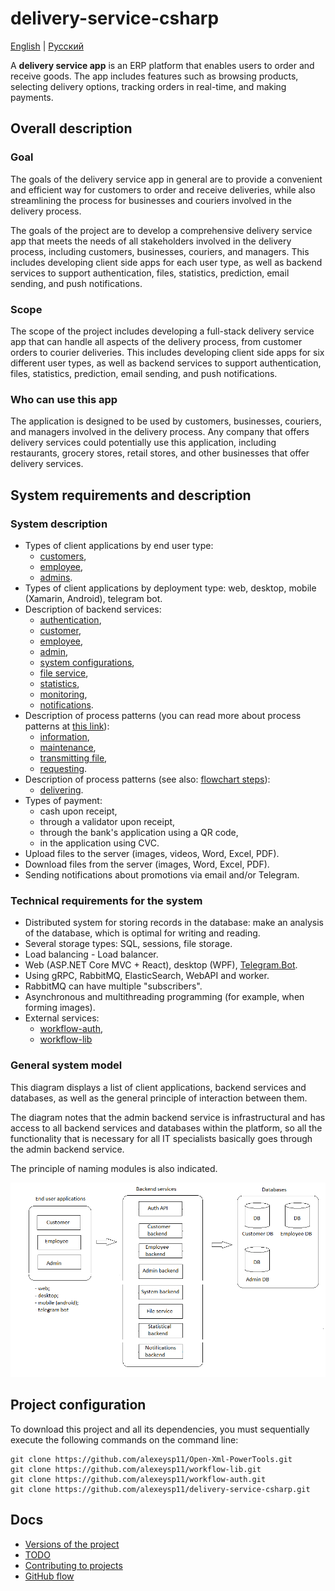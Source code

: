 # delivery-service-csharp 

[English](README.md) | [Русский](README.ru.md)

A **delivery service app** is an ERP platform that enables users to order and receive goods. 
The app includes features such as browsing products, selecting delivery options, tracking orders in real-time, and making payments.

## Overall description 

### Goal 

The goals of the delivery service app in general are to provide a convenient and efficient way for customers to order and receive deliveries, while also streamlining the process for businesses and couriers involved in the delivery process.

The goals of the project are to develop a comprehensive delivery service app that meets the needs of all stakeholders involved in the delivery process, including customers, businesses, couriers, and managers. 
This includes developing client side apps for each user type, as well as backend services to support authentication, files, statistics, prediction, email sending, and push notifications.

### Scope 

The scope of the project includes developing a full-stack delivery service app that can handle all aspects of the delivery process, from customer orders to courier deliveries. 
This includes developing client side apps for six different user types, as well as backend services to support authentication, files, statistics, prediction, email sending, and push notifications.

### Who can use this app 

The application is designed to be used by customers, businesses, couriers, and managers involved in the delivery process. 
Any company that offers delivery services could potentially use this application, including restaurants, grocery stores, retail stores, and other businesses that offer delivery services.

## System requirements and description

### System description

- Types of client applications by end user type: 
    - [customers](docs/frontend/customerclient.md), 
    - [employee](docs/frontend/kitchenclient.md), 
    - [admins](docs/frontend/adminclient.md).
- Types of client applications by deployment type: web, desktop, mobile (Xamarin, Android), telegram bot.
- Description of backend services: 
    - [authentication](docs/backend/authbackend.md), 
    - [customer](docs/backend/customerbackend.md), 
    - [employee](docs/backend/kitchenbackend.md), 
    - [admin](docs/backend/adminbackend.md), 
    - [system configurations](docs/backend/systembackend.md), 
    - [file service](docs/backend/fileservice.md), 
    - [statistics](docs/backend/statisticalbackend.md), 
    - [monitoring](docs/backend/notificationsbackend.md),
    - [notifications](docs/backend/notificationsbackend.md).
- Description of process patterns (you can read more about process patterns at [this link](docs/processpatterns/README.md)): 
    - [information](docs/processpatterns/information.md),
    - [maintenance](docs/processpatterns/maintenance.md),
    - [transmitting file](docs/processpatterns/transmittingfile.md),
    - [requesting](docs/processpatterns/requesting.md).
- Description of process patterns (see also: [flowchart steps](docs/flowchartsteps/README.md)): 
    - [delivering](docs/flowchartsteps/delivering/README.md).
- Types of payment: 
    - cash upon receipt, 
    - through a validator upon receipt, 
    - through the bank's application using a QR code, 
    - in the application using CVC.
- Upload files to the server (images, videos, Word, Excel, PDF).
- Download files from the server (images, Word, Excel, PDF).
- Sending notifications about promotions via email and/or Telegram.
<!--
- Generation of a QR code for payment.
- Displaying information on orders in the form of lists: a list of all orders, information on a specific order (actual time of registration, cooking and delivery; estimated time of cooking and delivery, total order amount, cost of order items, delivery place; status).
- Statistics on many orders in the form of dashboards (by time: day, week, month, year, all time; by type of charts: Line chart, Bar chart, Histogram, Scatter plot, etc.; metrics: total order amount, cost positions, number of orders, number of positions, time of ordering, place of delivery).
- Metrics for internal use: the actual time of ordering, cooking and delivery; the total amount of the order, the value of the order items, the number of orders, the number of items, the time of ordering, the place of delivery, the place of user registration.
- Predictive models for all metrics: for a group of users (filter: city, country, age, gender, matches in users' full name, place of delivery, place of registration; display: list of users, brief information about the user).
- Tracking the location of the courier.
-->

### Technical requirements for the system

- Distributed system for storing records in the database: make an analysis of the database, which is optimal for writing and reading.
- Several storage types: SQL, sessions, file storage.
- Load balancing - Load balancer.
- Web (ASP.NET Core MVC + React), desktop (WPF), [Telegram.Bot](https://github.com/TelegramBots/Telegram.Bot).
- Using gRPC, RabbitMQ, ElasticSearch, WebAPI and worker.
- RabbitMQ can have multiple "subscribers".
- Asynchronous and multithreading programming (for example, when forming images).
- External services: 
    - [workflow-auth](https://github.com/alexeysp11/workflow-auth), 
    - [workflow-lib](https://github.com/alexeysp11/workflow-lib)
    <!--, Firebase, email delivery service, payment gateway.-->

### General system model

This diagram displays a list of client applications, backend services and databases, as well as the general principle of interaction between them.

The diagram notes that the admin backend service is infrastructural and has access to all backend services and databases within the platform, so all the functionality that is necessary for all IT specialists basically goes through the admin backend service.

The principle of naming modules is also indicated.

![system_overall](docs/img/system_overall.png)

## Project configuration

To download this project and all its dependencies, you must sequentially execute the following commands on the command line:
```
git clone https://github.com/alexeysp11/Open-Xml-PowerTools.git 
git clone https://github.com/alexeysp11/workflow-lib.git
git clone https://github.com/alexeysp11/workflow-auth.git
git clone https://github.com/alexeysp11/delivery-service-csharp.git
```

## Docs

- [Versions of the project](docs/versions.md)
- [TODO](docs/TODO.md)
- [Contributing to projects](https://docs.github.com/en/get-started/quickstart/contributing-to-projects)
- [GitHub flow](https://docs.github.com/en/get-started/quickstart/github-flow)
